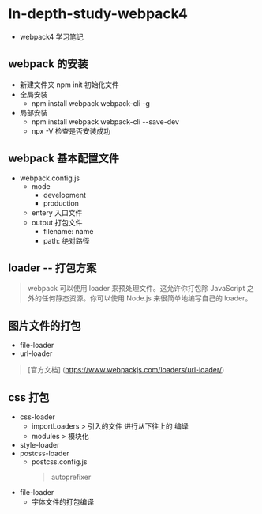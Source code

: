 # In-depth-study-webpack4
- webpack4 学习笔记

## webpack 的安装
- 新建文件夹 npm init 初始化文件
- 全局安装
  - npm install webpack webpack-cli -g
- 局部安装
  - npm install webpack webpack-cli --save-dev
  - npx -V 检查是否安装成功

## webpack 基本配置文件
  - webpack.config.js 
    - mode 
      - development
      - production
    - entery 入口文件
    - output 打包文件
      - filename: name
      - path: 绝对路径

## loader -- 打包方案
  > webpack 可以使用 loader 来预处理文件。这允许你打包除 JavaScript 之外的任何静态资源。你可以使用 Node.js 来很简单地编写自己的 loader。

## 图片文件的打包
  - file-loader
  - url-loader
  > [官方文档] (https://www.webpackjs.com/loaders/url-loader/)

## css 打包
  - css-loader
    - importLoaders  > 引入的文件 进行从下往上的 编译
    - modules > 模块化  
  - style-loader
  - postcss-loader
    - postcss.config.js 
      > autoprefixer
  - file-loader
    - 字体文件的打包编译
